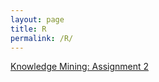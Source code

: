 ```yaml
---
layout: page
title: R
permalink: /R/
---
```


[Knowledge Mining: Assignment 2](https://robertkozub.github.io/Assignment2.html)
